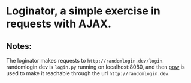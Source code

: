 # Loginator, a simple exercise in requests with AJAX.
## Notes:
The loginator makes requests to `http://randomlogin.dev/login`.  
randomlogin.dev is `login.py` running on localhost:8080, and then [pow](http://pow.cx/) is used to make it reachable through the url `http://randomlogin.dev`.

